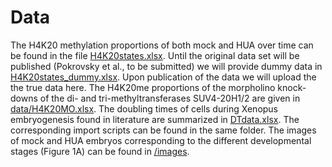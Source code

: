 # Data 

The H4K20 methylation proportions of both mock and HUA over time can be found in the file [H4K20states.xlsx](H4K20states.xlsx). Until the original data set will be published (Pokrovsky et al., to be submitted) we will provide dummy data in [H4K20states_dummy.xlsx](H4K20states_dummy.xlsx). Upon publication of the data we will upload the the true data here. The H4K20me proportions of the morpholino knock-downs of the di- and tri-methyltransferases SUV4-20H1/2 are given in [data/H4K20MO.xlsx](data/H4K20MO.xlsx). The doubling times of cells during Xenopus embryogenesis found in literature are summarized in [DTdata.xlsx](DTdata.xlsx). The corresponding import scripts can be found in the same folder. The images of mock and HUA embryos corresponding to the different developmental stages (Figure 1A) can be found in [/images](/images).
